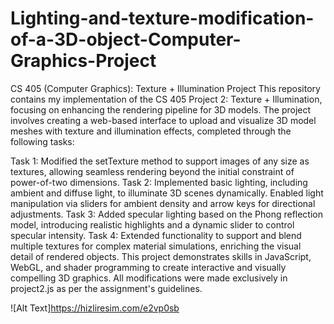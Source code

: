 # Lighting-and-texture-modification-of-a-3D-object-Computer-Graphics-Project

CS 405 (Computer Graphics): Texture + Illumination Project
This repository contains my implementation of the CS 405 Project 2: Texture + Illumination, focusing on enhancing the rendering pipeline for 3D models. The project involves creating a web-based interface to upload and visualize 3D model meshes with texture and illumination effects, completed through the following tasks:

Task 1: Modified the setTexture method to support images of any size as textures, allowing seamless rendering beyond the initial constraint of power-of-two dimensions.
Task 2: Implemented basic lighting, including ambient and diffuse light, to illuminate 3D scenes dynamically. Enabled light manipulation via sliders for ambient density and arrow keys for directional adjustments.
Task 3: Added specular lighting based on the Phong reflection model, introducing realistic highlights and a dynamic slider to control specular intensity.
Task 4: Extended functionality to support and blend multiple textures for complex material simulations, enriching the visual detail of rendered objects.
This project demonstrates skills in JavaScript, WebGL, and shader programming to create interactive and visually compelling 3D graphics. All modifications were made exclusively in project2.js as per the assignment's guidelines.

![Alt Text]https://hizliresim.com/e2vp0sb
